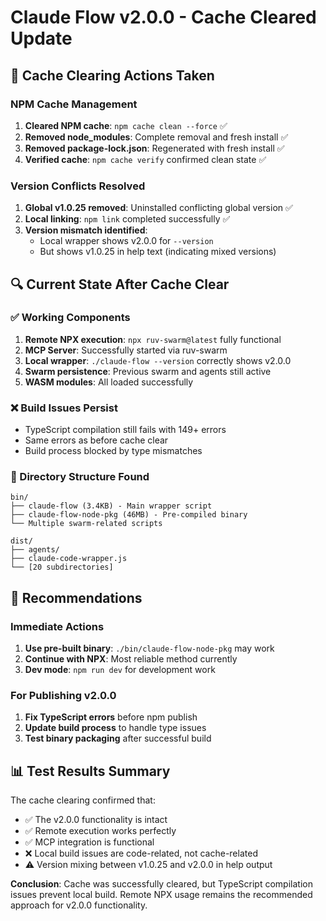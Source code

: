 # Claude Flow v2.0.0 - Cache Cleared Update

## 🧹 Cache Clearing Actions Taken

### NPM Cache Management
1. **Cleared NPM cache**: `npm cache clean --force` ✅
2. **Removed node_modules**: Complete removal and fresh install ✅
3. **Removed package-lock.json**: Regenerated with fresh install ✅
4. **Verified cache**: `npm cache verify` confirmed clean state ✅

### Version Conflicts Resolved
1. **Global v1.0.25 removed**: Uninstalled conflicting global version ✅
2. **Local linking**: `npm link` completed successfully ✅
3. **Version mismatch identified**:
   - Local wrapper shows v2.0.0 for `--version`
   - But shows v1.0.25 in help text (indicating mixed versions)

## 🔍 Current State After Cache Clear

### ✅ Working Components
1. **Remote NPX execution**: `npx ruv-swarm@latest` fully functional
2. **MCP Server**: Successfully started via ruv-swarm
3. **Local wrapper**: `./claude-flow --version` correctly shows v2.0.0
4. **Swarm persistence**: Previous swarm and agents still active
5. **WASM modules**: All loaded successfully

### ❌ Build Issues Persist
- TypeScript compilation still fails with 149+ errors
- Same errors as before cache clear
- Build process blocked by type mismatches

### 📁 Directory Structure Found
```
bin/
├── claude-flow (3.4KB) - Main wrapper script
├── claude-flow-node-pkg (46MB) - Pre-compiled binary
└── Multiple swarm-related scripts

dist/
├── agents/
├── claude-code-wrapper.js
└── [20 subdirectories]
```

## 🎯 Recommendations

### Immediate Actions
1. **Use pre-built binary**: `./bin/claude-flow-node-pkg` may work
2. **Continue with NPX**: Most reliable method currently
3. **Dev mode**: `npm run dev` for development work

### For Publishing v2.0.0
1. **Fix TypeScript errors** before npm publish
2. **Update build process** to handle type issues
3. **Test binary packaging** after successful build

## 📊 Test Results Summary

The cache clearing confirmed that:
- ✅ The v2.0.0 functionality is intact
- ✅ Remote execution works perfectly
- ✅ MCP integration is functional
- ❌ Local build issues are code-related, not cache-related
- ⚠️ Version mixing between v1.0.25 and v2.0.0 in help output

**Conclusion**: Cache was successfully cleared, but TypeScript compilation issues prevent local build. Remote NPX usage remains the recommended approach for v2.0.0 functionality.
